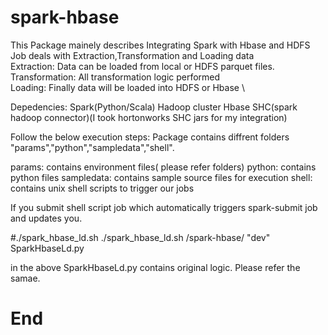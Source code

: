 # spark-hbase

This Package mainely describes Integrating Spark with Hbase and HDFS \
Job deals with Extraction,Transformation and Loading data \
Extraction: Data can be loaded from local or HDFS parquet files. \
Transformation: All transformation logic performed \
Loading: Finally data will be loaded into HDFS or Hbase \

Depedencies:
Spark(Python/Scala)
Hadoop cluster
Hbase
SHC(spark hadoop connector)(I took hortonworks SHC jars for my integration)

Follow the below execution steps:
Package contains diffrent folders "params","python","sampledata","shell".

params: contains environment files( please refer folders)
python: contains python files
sampledata: contains sample source files for execution
shell: contains unix shell scripts to trigger our jobs

If you submit shell script job which automatically triggers spark-submit job and updates you.

#./spark_hbase_ld.sh <working directory> <Environment> <Python file>
 ./spark_hbase_ld.sh  /spark-hbase/ "dev" SparkHbaseLd.py
  
  in the above SparkHbaseLd.py contains original logic. Please refer the samae.
  
  # End 

